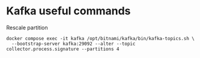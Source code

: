 # Kafka useful commands

Rescale partition
```shell
docker compose exec -it kafka /opt/bitnami/kafka/bin/kafka-topics.sh \
  --bootstrap-server kafka:29092 --alter --topic collector.process.signature --partitions 4
```
